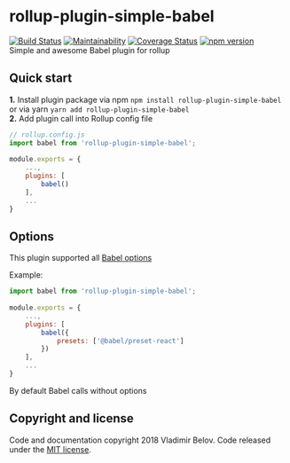 # rollup-plugin-simple-babel
[![Build Status](https://travis-ci.org/vovkabelov/rollup-plugin-simple-babel.svg?branch=master)](https://travis-ci.org/vovkabelov/rollup-plugin-simple-babel) 
[![Maintainability](https://api.codeclimate.com/v1/badges/1c828184b28b4534e052/maintainability)](https://codeclimate.com/github/vovkabelov/rollup-plugin-simple-babel/maintainability) 
[![Coverage Status](https://coveralls.io/repos/github/vovkabelov/rollup-plugin-simple-babel/badge.svg?branch=master)](https://coveralls.io/github/vovkabelov/rollup-plugin-simple-babel?branch=master) 
[![npm version](https://badge.fury.io/js/rollup-plugin-simple-babel.svg)](https://badge.fury.io/js/rollup-plugin-simple-babel)  
Simple and awesome Babel plugin for rollup 

## Quick start
**1.** Install plugin package via npm `npm install rollup-plugin-simple-babel` or via yarn `yarn add rollup-plugin-simple-babel`  
**2.** Add plugin call into Rollup config file 
```javascript
// rollup.config.js
import babel from 'rollup-plugin-simple-babel';
    
module.exports = {
    ...,
    plugins: [
        babel()
    ],
    ...
}
```

## Options
This plugin supported all [Babel options](https://babeljs.io/docs/en/options)

Example: 
```javascript
import babel from 'rollup-plugin-simple-babel';
       
module.exports = {
    ...,
    plugins: [
        babel({
            presets: ['@babel/preset-react']
        })
    ],
    ...
}
```

By default Babel calls without options 

## Copyright and license
Code and documentation copyright 2018 Vladimir Belov. Code released under the [MIT license](https://github.com/vovkabelov/rollup-plugin-simple-babel/blob/master/LICENSE).